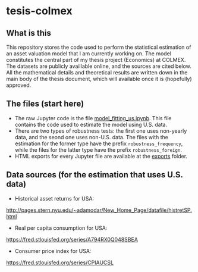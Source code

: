 # tesis-colmex


## What is this

This repository stores the code used to perform the statistical estimation of an asset valuation model that I am currently working on. The model constitutes the central part of my thesis project (Economics) at COLMEX. The datasets are publicly availlable online, and the sources are cited below. All the mathematical details and theoretical results are written down in the main body of the thesis document, which will available once it is (hopefully) approved.


## The files (start here)

* The raw Jupyter code is the file [model_fitting_us.ipynb](model_fitting_us.ipynb). This file contains the code used to estimate the model using U.S. data.
* There are two types of robustness tests: the first one uses non-yearly data, and the seond one uses non-U.S. data. The files with the estimation for the former type have the prefix `robustness_frequency`, while the files for the latter type have the prefix `robustness_foreign`.
* HTML exports for every Jupyter file are available at the [exports](exports) folder.


## Data sources (for the estimation that uses U.S. data)

* Historical asset returns for USA:

http://pages.stern.nyu.edu/~adamodar/New_Home_Page/datafile/histretSP.html

* Real per capita consumption for USA:

https://fred.stlouisfed.org/series/A794RX0Q048SBEA

* Consumer price index for USA:

https://fred.stlouisfed.org/series/CPIAUCSL
